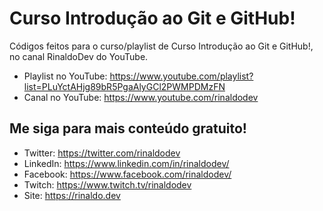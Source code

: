 # Curso Introdução ao Git e GitHub!

Códigos feitos para o curso/playlist de Curso Introdução ao Git e GitHub!, no canal RinaldoDev do YouTube.

* Playlist no YouTube: https://www.youtube.com/playlist?list=PLuYctAHjg89bR5PgaAlyGCl2PWMPDMzFN
* Canal no YouTube: https://www.youtube.com/rinaldodev

## Me siga para mais conteúdo gratuito!

* Twitter: https://twitter.com/rinaldodev
* LinkedIn: https://www.linkedin.com/in/rinaldodev/
* Facebook: https://www.facebook.com/rinaldodev/
* Twitch: https://www.twitch.tv/rinaldodev
* Site: https://rinaldo.dev
